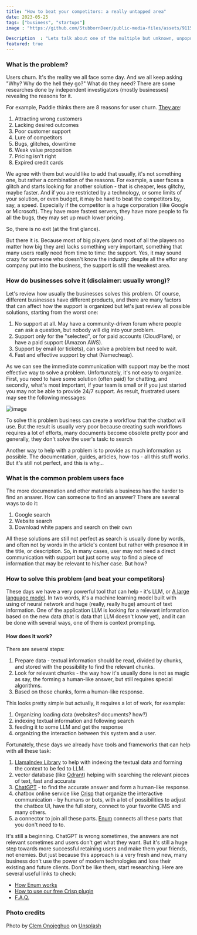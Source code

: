 ```yaml
---
title: "How to beat your competitors: a really untapped area"
date: 2023-05-25
tags: ["business", "startups"]
image : "https://github.com/StubbornDeer/public-media-files/assets/91156314/394c01ff-e949-4634-8e67-7b611c27af8b"

Description  : "Lets talk about one of the multiple but unknown, unpopular, and mostly poorly implemented ways to find new and retain existing users."
featured: true
---
```


### What is the problem?
Users churn. It's the reality we all face some day. And we all keep asking "Why? Why do the hell they go?" What do they need? There are some researches done by independent investigators (mostly businesses) revealing the reasons for it.

For example, Paddle thinks there are 8 reasons for user churn. [They are](https://www.paddle.com/resources/churn-causes):

1. Attracting wrong customers
2. Lacking desired outcomes
3. Poor customer support
4. Lure of competitors
5. Bugs, glitches, downtime
6. Weak value proposition
7. Pricing isn't right
8. Expired credit cards

We agree with them but would like to add that usually, it's not something one, but rather a combination of the reasons. For example, a user faces a glitch and starts looking for another solution - that is cheaper, less glitchy, maybe faster. And if you are restricted by a technology, or some limits of your solution, or even budget, it may be hard to beat the competitors by, say, a speed. Especially if the competitor is a huge corporation (like Google or Microsoft). They have more fastest servers, they have more people to fix all the bugs, they may set up much lower pricing.

So, there is no exit (at the first glance).

But there it is. Because most of big players (and most of all the players no matter how big they are) lacks something very important, something that many users really need from time to time: the support. Yes, it may sound crazy for someone who doesn't know the industry: despite all the effor any company put into the business, the support is still the weakest area.

### How do businesses solve it (disclaimer: usually wrong)?
Let's review how usually the businesses solves this problem. Of course, different businesses have different products, and there are many factors that can affect how the support is organized but let's just review all possible solutions, starting from the worst one:

1. No support at all. May have a community-driven forum where people can ask a question, but nobody will dig into your problem.
2. Support only for the "selected", or for paid accounts (CloudFlare), or have a paid support (Amazon AWS).
3. Support by email (or tickets), can solve a problem but need to wait.
4. Fast and effective support by chat (Namecheap).

As we can see the immediate communication with support may be the most effective way to solve a problem. Unfortunately, it's not easy to organize. First, you need to have some solution (often paid) for chatting, and secondly, what's most important, if your team is small or if you just started you may not be able to provide 24/7 support. As result, frustrated users may see the following messages:

![image](https://github.com/StubbornDeer/public-media-files/assets/91156314/51d2a046-5368-4acb-a492-4da1c649478c)

To solve this problem business can create a workflow that the chatbot will use. But the result is usually very poor because creating such workflows requires a lot of efforts, many documents become obsolete pretty poor and generally, they don't solve the user's task: to search

Another way to help with a problem is to provide as much information as possible. The documentation, guides, articles, how-tos - all this stuff works. But it's still not perfect, and this is why...

### What is the common problem users face

The more documenation and other materials a business has the harder to find an answer. How can someone to find an answer? There are several ways to do it:

1. Google search
2. Website search
3. Download white papers and search on their own

All these solutions are still not perfect as search is usually done by words, and often not by words in the article's content but rather with presence it in the title, or description. So, in many cases, user may not need a direct communication with support but just some way to find a piece of information that may be relevant to his/her case. But how? 

### How to solve this problem (and beat your competitors)
These days we have a very powerful tool that can help - it's LLM, or [A large language model](https://en.wikipedia.org/wiki/Large_language_model). In two words, it's a machine learning model built with using of neural network and huge (really, really huge) amount of text information. One of the application LLM is looking for a relevant information based on the new data (that is data that LLM doesn't know yet), and it can be done with several ways, one of them is context prompting. 

#### How does it work?

There are several steps:

1. Prepare data - textual information should be read, divided by chunks, and stored with the possibility to find the relevant chunks.
2. Look for relevant chunks - the way how it's usually done is not as magic as say, the forming a human-like answer, but still requires special algorithms.
3. Based on those chunks, form a human-like response.

This looks pretty simple but actually, it requires a lot of work, for example:

1. Organizing loading data (websites? documents? how?)
2. indexing textual information and following search
3. feeding it to some LLM and get the response
4. organizing the interaction between this system and a user.

Fortunately, these days we already have tools and frameworks that can help with all these task:

1. [LlamaIndex Library](https://github.com/jerryjliu/llama_index) to help with indexing the textual data and forming the context to be fed to LLM.
2. vector database (like [Qdrant](https://qdrant.tech/)) helping with searching the relevant pieces of text, fast and accurate
3. [ChatGPT](https://openai.com/chatgpt) - to find the accurate answer and form a human-like response.
4. chatbox online service like [Crisp](https://crisp.chat) that organize the interactive communication - by humans or bots, with a lot of possibilities to adjust the chatbox UI, have the full story, connect to your favorite CMS and many others.
5. a connector to join all these parts. [Enum](https://enumhq.com) connects all these parts that you don't need to to. 

It's still a beginning. ChatGPT is wrong sometimes, the answers are not relevant sometimes and users don't get what they want. But it's still a huge step towards more successful retaining users and make them your friends, not enemies. But just because this approach is a very fresh and new, many business don't use the power of modern technologies and lose their existing and future clients. Don't be like them, start researching. Here are several useful links to check:

- [How Enum works](https://enumhq.com/docs/how-it-works)
- [How to use our free Crisp plugin](https://enumhq.com/docs/chat-plugins/crisp)
- [F.A.Q.](https://enumhq.com/#faq)

### Photo credits

Photo by <a href="https://unsplash.com/@clemono?utm_source=unsplash&utm_medium=referral&utm_content=creditCopyText">Clem Onojeghuo</a> on <a href="https://unsplash.com/photos/tca2Hfz1cvY?utm_source=unsplash&utm_medium=referral&utm_content=creditCopyText">Unsplash</a>
  
